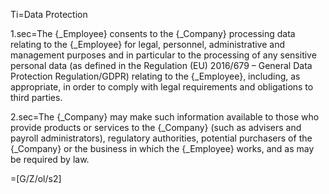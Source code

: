 Ti=Data Protection

1.sec=The {_Employee} consents to the {_Company} processing data relating to the {_Employee} for legal, personnel, administrative and management purposes and in particular to the processing of any sensitive personal data (as defined in the Regulation (EU) 2016/679 – General Data Protection Regulation/GDPR) relating to the {_Employee}, including, as appropriate, in order to comply with legal requirements and obligations to third parties.

2.sec=The {_Company} may make such information available to those who provide products or services to the {_Company} (such as advisers and payroll administrators), regulatory authorities, potential purchasers of the {_Company} or the business in which the {_Employee} works, and as may be required by law.

=[G/Z/ol/s2]

